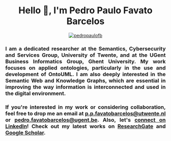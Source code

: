 <h1 align="center">Hello 👋, I'm Pedro Paulo Favato Barcelos</h1>

<p align="center"> <a href="https://github.com/ryo-ma/github-profile-trophy"><img src="https://github-profile-trophy.vercel.app/?username=pedropaulofb" alt="pedropaulofb" /></a> </p>

<h3 align="justify">I am a dedicated researcher at the Semantics, Cybersecurity and Services Group, University of Twente, and at the UGent Business Informatics Group, Ghent University. My work focuses on applied ontologies, particularly in the use and development of OntoUML. I am also deeply interested in the Semantic Web and Knowledge Graphs, which are essential in improving the way information is interconnected and used in the digital environment.</h3>

<h3 align="justify"> If you're interested in my work or considering collaboration, feel free to drop me an email at <a href="mailto:p.p.favatobarcelos@utwente.nl">p.p.favatobarcelos@utwente.nl</a> or <a href="mailto:pedro.favatobarcelos@ugent.be">pedro.favatobarcelos@ugent.be</a>. Also, let's <a href="https://www.linkedin.com/in/pedro-paulo-favato-barcelos/">connect on LinkedIn</a>! Check out my latest works on <a href="https://www.researchgate.net/profile/Pedro-Barcelos">ResearchGate</a> and <a href="https://scholar.google.com/citations?user=1kF9FGwAAAAJ">Google Scholar</a>. </h3>
